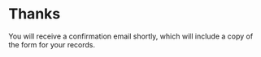 <h1>Thanks</h1>

<p>You will receive a confirmation email shortly, which will include a copy of the form for your records.<p>
